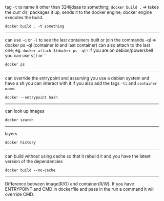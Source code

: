 tag `-t` to name it other than 324ijdsaa to something;
`docker build .` => takes the curr dir; packages it up; sends it to
the docker engine; docker engine executes the build.

`docker build . -t something`

---
can use `-q` or `-l` to see the last containers built
or join the commands -ql => docker ps -ql (container id and last container)
can also attach to the last one; eg: `docker attach $(docker ps -ql)`
if you are on debian/powershell you can use `$()` or ``

`docker ps`

---
can override the entrypoint and assuming you use a
debian system and have a sh you can interact with it
if you also add the tags `-ti` and `container name`.

`docker --entrypoint bash`

---
can look up images

`docker search`

---
layers

`docker history`

---
can build without using cache so that it rebuild it and
you have the latest version of the dependencies

`docker build --no-cache`

---

Difference between image(R/O) and container(R/W).
If you have ENTRYPOINT and CMD in dockerfile and pass in the run a command it will override CMD.

